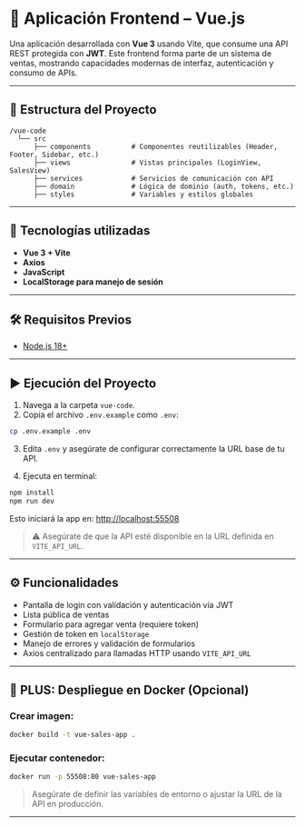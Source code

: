 # 💼 Aplicación Frontend – Vue.js

Una aplicación desarrollada con **Vue 3** usando Vite, que consume una API REST protegida con **JWT**. Este frontend forma parte de un sistema de ventas, mostrando capacidades modernas de interfaz, autenticación y consumo de APIs.

---

## 📁 Estructura del Proyecto

```
/vue-code
  └── src
      ├── components          # Componentes reutilizables (Header, Footer, Sidebar, etc.)
      ├── views               # Vistas principales (LoginView, SalesView)
      ├── services            # Servicios de comunicación con API
      ├── domain              # Lógica de dominio (auth, tokens, etc.)
      ├── styles              # Variables y estilos globales
```

---

## 🚀 Tecnologías utilizadas

- **Vue 3 + Vite**
- **Axios**
- **JavaScript**
- **LocalStorage para manejo de sesión**

---

## 🛠️ Requisitos Previos

- [Node.js 18+](https://nodejs.org/)

---

## ▶️ Ejecución del Proyecto

1. Navega a la carpeta `vue-code`.
2. Copia el archivo `.env.example` como `.env`:

```bash
cp .env.example .env
```

3. Edita `.env` y asegúrate de configurar correctamente la URL base de tu API.

4. Ejecuta en terminal:

```bash
npm install
npm run dev
```

Esto iniciará la app en: [http://localhost:55508](http://localhost:55508)

> ⚠️ Asegúrate de que la API esté disponible en la URL definida en `VITE_API_URL`.

---

## ⚙️ Funcionalidades

- Pantalla de login con validación y autenticación vía JWT
- Lista pública de ventas
- Formulario para agregar venta (requiere token)
- Gestión de token en `localStorage`
- Manejo de errores y validación de formularios
- Axios centralizado para llamadas HTTP usando `VITE_API_URL`

---

## 🐳 PLUS: Despliegue en Docker (Opcional)

### Crear imagen:
```bash
docker build -t vue-sales-app .
```

### Ejecutar contenedor:
```bash
docker run -p 55508:80 vue-sales-app
```

> Asegúrate de definir las variables de entorno o ajustar la URL de la API en producción.

---

